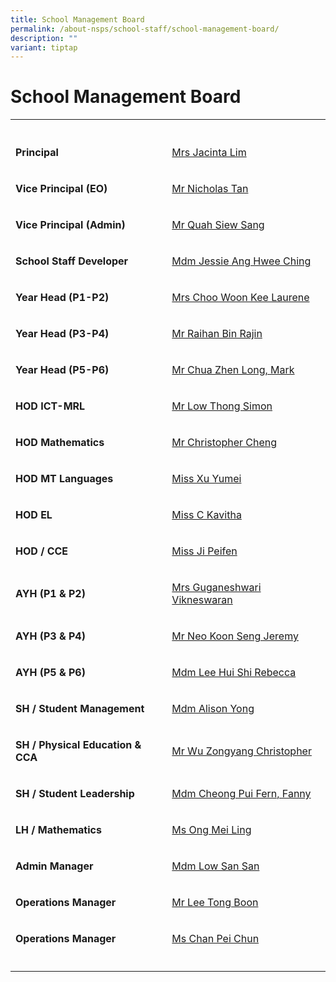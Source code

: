 ```yaml
---
title: School Management Board
permalink: /about-nsps/school-staff/school-management-board/
description: ""
variant: tiptap
---
```

<h1>School Management Board</h1>
<table style="minWidth: 50px">
<colgroup>
<col>
<col>
</colgroup>
<tbody>
<tr>
<th rowspan="1" colspan="1">
<p></p>
</th>
<th rowspan="1" colspan="1">
<p></p>
</th>
</tr>
<tr>
<td rowspan="1" colspan="1">
<p><strong>Principal</strong>
</p>
</td>
<td rowspan="1" colspan="1">
<p><a href="mailto:nsps@moe.edu.sg" rel="noopener noreferrer nofollow" target="_blank">Mrs Jacinta Lim</a>
</p>
</td>
</tr>
<tr>
<td rowspan="1" colspan="1">
<p><strong>Vice Principal (EO)</strong>
</p>
</td>
<td rowspan="1" colspan="1">
<p><a href="mailto:nsps@moe.edu.sg" rel="noopener noreferrer nofollow" target="_blank">Mr Nicholas Tan</a>
</p>
</td>
</tr>
<tr>
<td rowspan="1" colspan="1">
<p><strong>Vice Principal (Admin)</strong>
</p>
</td>
<td rowspan="1" colspan="1">
<p><a href="mailto:nsps@moe.edu.sg" rel="noopener noreferrer nofollow" target="_blank">Mr Quah Siew Sang</a>
</p>
</td>
</tr>
<tr>
<td rowspan="1" colspan="1">
<p><strong>School Staff Developer</strong>
</p>
</td>
<td rowspan="1" colspan="1">
<p><a href="mailto:nsps@moe.edu.sg" rel="noopener noreferrer nofollow" target="_blank">Mdm Jessie Ang Hwee Ching</a>
</p>
</td>
</tr>
<tr>
<td rowspan="1" colspan="1">
<p><strong>Year Head (P1-P2)</strong>
</p>
</td>
<td rowspan="1" colspan="1">
<p><a href="mailto:nsps@moe.edu.sg" rel="noopener noreferrer nofollow" target="_blank">Mrs Choo Woon Kee Laurene</a>
</p>
</td>
</tr>
<tr>
<td rowspan="1" colspan="1">
<p><strong>Year Head (P3-P4)</strong>
</p>
</td>
<td rowspan="1" colspan="1">
<p><a href="mailto:nsps@moe.edu.sg" rel="noopener noreferrer nofollow" target="_blank">Mr Raihan Bin Rajin</a>
</p>
</td>
</tr>
<tr>
<td rowspan="1" colspan="1">
<p><strong>Year Head (P5-P6)</strong>
</p>
</td>
<td rowspan="1" colspan="1">
<p><a href="mailto:nsps@moe.edu.sg" rel="noopener noreferrer nofollow" target="_blank">Mr Chua Zhen Long, Mark</a>
</p>
</td>
</tr>
<tr>
<td rowspan="1" colspan="1">
<p><strong>HOD ICT-MRL</strong>
</p>
</td>
<td rowspan="1" colspan="1">
<p><a href="mailto:nsps@moe.edu.sg" rel="noopener noreferrer nofollow" target="_blank">Mr Low Thong Simon</a>
</p>
</td>
</tr>
<tr>
<td rowspan="1" colspan="1">
<p><strong>HOD Mathematics</strong>
</p>
</td>
<td rowspan="1" colspan="1">
<p><a href="mailto:nsps@moe.edu.sg" rel="noopener noreferrer nofollow" target="_blank">Mr Christopher Cheng</a>
</p>
</td>
</tr>
<tr>
<td rowspan="1" colspan="1">
<p><strong>HOD MT Languages</strong>
</p>
</td>
<td rowspan="1" colspan="1">
<p><a href="mailto:nsps@moe.edu.sg" rel="noopener noreferrer nofollow" target="_blank">Miss Xu Yumei</a>
</p>
</td>
</tr>
<tr>
<td rowspan="1" colspan="1">
<p><strong>HOD EL</strong>
</p>
</td>
<td rowspan="1" colspan="1">
<p><a href="mailto:nsps@moe.edu.sg" rel="noopener noreferrer nofollow" target="_blank">Miss C Kavitha</a>
</p>
</td>
</tr>
<tr>
<td rowspan="1" colspan="1">
<p><strong>HOD / CCE</strong>
</p>
</td>
<td rowspan="1" colspan="1">
<p><a href="mailto:nsps@moe.edu.sg" rel="noopener noreferrer nofollow" target="_blank">Miss Ji Peifen</a>
</p>
</td>
</tr>
<tr>
<td rowspan="1" colspan="1">
<p><strong>AYH (P1 &amp; P2)</strong>
</p>
</td>
<td rowspan="1" colspan="1">
<p><a href="mailto:nsps@moe.edu.sg" rel="noopener noreferrer nofollow" target="_blank">Mrs Guganeshwari Vikneswaran</a>
</p>
</td>
</tr>
<tr>
<td rowspan="1" colspan="1">
<p><strong>AYH (P3 &amp; P4)</strong>
</p>
</td>
<td rowspan="1" colspan="1">
<p><a href="mailto:nsps@moe.edu.sg" rel="noopener noreferrer nofollow" target="_blank">Mr Neo Koon Seng Jeremy</a>
</p>
</td>
</tr>
<tr>
<td rowspan="1" colspan="1">
<p><strong>AYH (P5 &amp; P6)</strong>
</p>
</td>
<td rowspan="1" colspan="1">
<p><a href="mailto:nsps@moe.edu.sg" rel="noopener noreferrer nofollow" target="_blank">Mdm Lee Hui Shi Rebecca</a>
</p>
</td>
</tr>
<tr>
<td rowspan="1" colspan="1">
<p><strong>SH / Student Management</strong>
</p>
</td>
<td rowspan="1" colspan="1">
<p><a href="mailto:nsps@moe.edu.sg" rel="noopener noreferrer nofollow" target="_blank">Mdm Alison Yong</a>
</p>
</td>
</tr>
<tr>
<td rowspan="1" colspan="1">
<p><strong>SH / Physical Education &amp; CCA</strong>
</p>
</td>
<td rowspan="1" colspan="1">
<p><a href="mailto:nsps@moe.edu.sg" rel="noopener noreferrer nofollow" target="_blank">Mr Wu Zongyang Christopher</a>
</p>
</td>
</tr>
<tr>
<td rowspan="1" colspan="1">
<p><strong>SH / Student Leadership</strong>
</p>
</td>
<td rowspan="1" colspan="1">
<p><a href="mailto:nsps@moe.edu.sg" rel="noopener noreferrer nofollow" target="_blank">Mdm Cheong Pui Fern, Fanny</a>
</p>
</td>
</tr>
<tr>
<td rowspan="1" colspan="1">
<p><strong>LH / Mathematics</strong>
</p>
</td>
<td rowspan="1" colspan="1">
<p><a href="mailto:nsps@moe.edu.sg" rel="noopener noreferrer nofollow" target="_blank">Ms Ong Mei Ling</a>
</p>
</td>
</tr>
<tr>
<td rowspan="1" colspan="1">
<p><strong>Admin Manager</strong>
</p>
</td>
<td rowspan="1" colspan="1">
<p><a href="mailto:nsps@moe.edu.sg" rel="noopener noreferrer nofollow" target="_blank">Mdm Low San San</a>
</p>
</td>
</tr>
<tr>
<td rowspan="1" colspan="1">
<p><strong>Operations Manager</strong>
</p>
</td>
<td rowspan="1" colspan="1">
<p><a href="mailto:nsps@moe.edu.sg" rel="noopener noreferrer nofollow" target="_blank">Mr Lee Tong Boon</a>
</p>
</td>
</tr>
<tr>
<td rowspan="1" colspan="1">
<p><strong>Operations Manager</strong>
</p>
</td>
<td rowspan="1" colspan="1">
<p><a href="mailto:nsps@moe.edu.sg" rel="noopener noreferrer nofollow" target="_blank">Ms Chan Pei Chun</a>
</p>
</td>
</tr>
<tr>
<td rowspan="1" colspan="1">
<p></p>
</td>
<td rowspan="1" colspan="1">
<p></p>
</td>
</tr>
</tbody>
</table>
<p></p>
